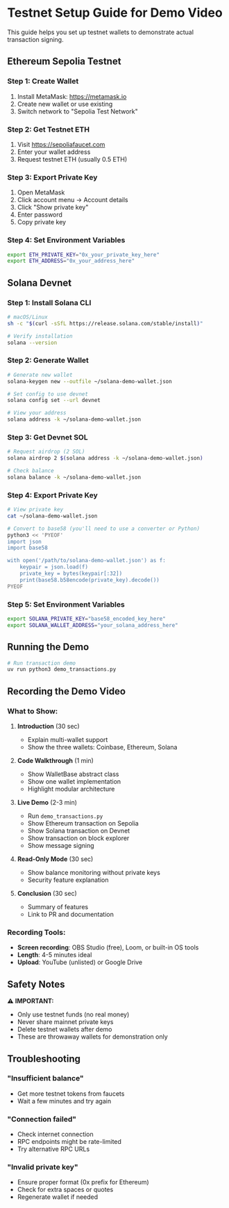 # Testnet Setup Guide for Demo Video

This guide helps you set up testnet wallets to demonstrate actual transaction signing.

## Ethereum Sepolia Testnet

### Step 1: Create Wallet
1. Install MetaMask: https://metamask.io
2. Create new wallet or use existing
3. Switch network to "Sepolia Test Network"

### Step 2: Get Testnet ETH
1. Visit https://sepoliafaucet.com
2. Enter your wallet address
3. Request testnet ETH (usually 0.5 ETH)

### Step 3: Export Private Key
1. Open MetaMask
2. Click account menu → Account details
3. Click "Show private key"
4. Enter password
5. Copy private key

### Step 4: Set Environment Variables
```bash
export ETH_PRIVATE_KEY="0x_your_private_key_here"
export ETH_ADDRESS="0x_your_address_here"
```

## Solana Devnet

### Step 1: Install Solana CLI
```bash
# macOS/Linux
sh -c "$(curl -sSfL https://release.solana.com/stable/install)"

# Verify installation
solana --version
```

### Step 2: Generate Wallet
```bash
# Generate new wallet
solana-keygen new --outfile ~/solana-demo-wallet.json

# Set config to use devnet
solana config set --url devnet

# View your address
solana address -k ~/solana-demo-wallet.json
```

### Step 3: Get Devnet SOL
```bash
# Request airdrop (2 SOL)
solana airdrop 2 $(solana address -k ~/solana-demo-wallet.json)

# Check balance
solana balance -k ~/solana-demo-wallet.json
```

### Step 4: Export Private Key
```bash
# View private key
cat ~/solana-demo-wallet.json

# Convert to base58 (you'll need to use a converter or Python)
python3 << 'PYEOF'
import json
import base58

with open('/path/to/solana-demo-wallet.json') as f:
    keypair = json.load(f)
    private_key = bytes(keypair[:32])
    print(base58.b58encode(private_key).decode())
PYEOF
```

### Step 5: Set Environment Variables
```bash
export SOLANA_PRIVATE_KEY="base58_encoded_key_here"
export SOLANA_WALLET_ADDRESS="your_solana_address_here"
```

## Running the Demo
```bash
# Run transaction demo
uv run python3 demo_transactions.py
```

## Recording the Demo Video

### What to Show:
1. **Introduction** (30 sec)
   - Explain multi-wallet support
   - Show the three wallets: Coinbase, Ethereum, Solana

2. **Code Walkthrough** (1 min)
   - Show WalletBase abstract class
   - Show one wallet implementation
   - Highlight modular architecture

3. **Live Demo** (2-3 min)
   - Run `demo_transactions.py`
   - Show Ethereum transaction on Sepolia
   - Show Solana transaction on Devnet
   - Show transaction on block explorer
   - Show message signing

4. **Read-Only Mode** (30 sec)
   - Show balance monitoring without private keys
   - Security feature explanation

5. **Conclusion** (30 sec)
   - Summary of features
   - Link to PR and documentation

### Recording Tools:
- **Screen recording**: OBS Studio (free), Loom, or built-in OS tools
- **Length**: 4-5 minutes ideal
- **Upload**: YouTube (unlisted) or Google Drive

## Safety Notes

⚠️ **IMPORTANT:**
- Only use testnet funds (no real money)
- Never share mainnet private keys
- Delete testnet wallets after demo
- These are throwaway wallets for demonstration only

## Troubleshooting

### "Insufficient balance"
- Get more testnet tokens from faucets
- Wait a few minutes and try again

### "Connection failed"
- Check internet connection
- RPC endpoints might be rate-limited
- Try alternative RPC URLs

### "Invalid private key"
- Ensure proper format (0x prefix for Ethereum)
- Check for extra spaces or quotes
- Regenerate wallet if needed
